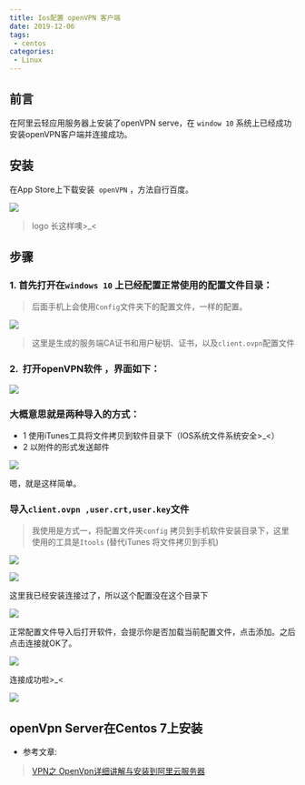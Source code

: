 ```yaml
---
title: Ios配置 openVPN 客户端
date: 2019-12-06
tags:
 - centos
categories:
 - Linux
---
```

 
## 前言

在阿里云轻应用服务器上安装了openVPN serve，在 `window 10` 系统上已经成功安装openVPN客户端并连接成功。

## 安装
在App Store上下载安装  `openVPN` ，方法自行百度。

![](https://cdn.nlark.com/yuque/0/2019/png/215812/1565855474396-ac3fa946-d022-4acb-8088-cdcdc5dc837f.png#align=left&display=inline&height=260&originHeight=260&originWidth=900&size=0&status=done&width=900)

> logo 长这样噢>_<
## 步骤
### 1. 首先打开在`windows 10` 上已经配置正常使用的配置文件目录：
> 后面手机上会使用`Config`文件夹下的配置文件，一样的配置。

![](https://cdn.nlark.com/yuque/0/2019/png/215812/1565855474435-593dedeb-2557-448f-9308-da7bd7e88a76.png#align=left&display=inline&height=304&originHeight=304&originWidth=968&size=0&status=done&width=968)

> 这里是生成的服务端CA证书和用户秘钥、证书，以及`client.ovpn`配置文件


### 2.  打开openVPN软件 ，界面如下：

![](https://cdn.nlark.com/yuque/0/2019/png/215812/1565855474391-171aaa3f-18c8-413e-8d1b-90a9ef2429d0.png#align=left&display=inline&height=2204&originHeight=2204&originWidth=1240&size=0&status=done&width=1240)

### 大概意思就是两种导入的方式：

- 1 使用iTunes工具将文件拷贝到软件目录下（IOS系统文件系统安全>_<）
- 2 以附件的形式发送邮件

![](https://cdn.nlark.com/yuque/0/2019/png/215812/1565855474364-ecc4fe6b-6a06-43da-b78d-41023fea5aa9.png#align=left&display=inline&height=2204&originHeight=2204&originWidth=1240&size=0&status=done&width=1240)

嗯，就是这样简单。

### 导入`client.ovpn ,user.crt,user.key`文件

> 我使用是方式一，将配置文件夹`config` 拷贝到手机软件安装目录下，这里使用的工具是`Itools` (替代iTunes 将文件拷贝到手机)


![](https://cdn.nlark.com/yuque/0/2019/png/215812/1565855474704-e15f73b0-7653-4a1a-865d-f5ccafec37a7.png#align=left&display=inline&height=611&originHeight=611&originWidth=1240&size=0&status=done&width=1240)

![](https://cdn.nlark.com/yuque/0/2019/png/215812/1565855474320-e6b3e752-2364-4195-b52e-c48b11a1cf98.png#align=left&display=inline&height=533&originHeight=533&originWidth=1072&size=0&status=done&width=1072)

这里我已经安装连接过了，所以这个配置没在这个目录下

![](https://cdn.nlark.com/yuque/0/2019/png/215812/1565855474420-f6fb13ab-07fe-449d-a5c9-9cd2d14f60a1.png#align=left&display=inline&height=24&originHeight=24&originWidth=733&size=0&status=done&width=733)

正常配置文件导入后打开软件，会提示你是否加载当前配置文件，点击添加。之后点击连接就OK了。

![](https://cdn.nlark.com/yuque/0/2019/png/215812/1565855475146-2712bfc1-25b2-4360-9bc3-ecc24687d1a9.png#align=left&display=inline&height=2204&originHeight=2204&originWidth=1240&size=0&status=done&width=1240)

连接成功啦>_<

![](https://cdn.nlark.com/yuque/0/2019/png/215812/1565855475399-1b4b3892-3af5-442e-b869-9ff5eef0fa9e.png#align=left&display=inline&height=2204&originHeight=2204&originWidth=1240&size=0&status=done&width=1240)

## openVpn Server在Centos 7上安装

- 参考文章:

> [VPN之 OpenVpn详细讲解与安装到阿里云服务器](https://fennbk.com/7621)

